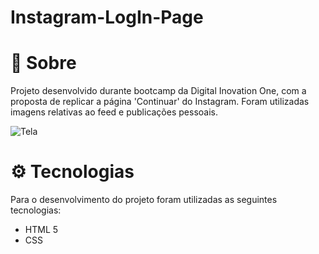 # Instagram-LogIn-Page

# :page_facing_up: Sobre #

Projeto desenvolvido durante bootcamp da Digital Inovation One, com a proposta de replicar a página 'Continuar' do Instagram. Foram utilizadas imagens relativas ao feed e publicações pessoais.

 ![Tela](https://github.com/crissieag/Instagram-LogIn-Page/Captura.png)

# :gear: Tecnologias #

Para o desenvolvimento do projeto foram utilizadas as seguintes tecnologias:

* HTML 5
* CSS
